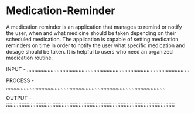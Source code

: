 # Medication-Reminder
A medication reminder is an application that manages to remind or notify the user, when and what medicine should be taken depending on their scheduled medication. The application is capable of setting medication reminders on time in order to notify the user what specific medication and dosage should be taken. It is helpful to users who need an organized medication routine. 


INPUT - ,,,,,,,,,,,,,,,,,,,,,,,,,,,,,,,,,,,,,,,,,,,,,,,,,,,,,,,,,,,,,,,,,,,,,,,,,,,,,,,,,,,,,,,,,,,,,,,,,,,,,,,,,,,,,,


PROCESS - ,,,,,,,,,,,,,,,,,,,,,,,,,,,,,,,,,,,,,,,,,,,,,,,,,,,,,,,,,,,,,,,,,,,,,,,,,,,,,,,,,,,,,,,,,,,,,,,,,,,,,,,,,,,,


OUTPUT - ;;;;;;;;;;;;;;;;;;;;;;;;;;;;;;;;;;;;;;;;;;;;;;;;;;;;;;;;;;;;;;;;;;;;;;;;;;;;;;;;;;;;;;;;;;;;;;;;;;;;;;;;;;;;;
